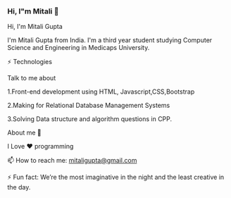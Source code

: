 ### Hi, I"m Mitali 👋
Hi, I'm Mitali Gupta 



I'm Mitali Gupta from India. I'm a third year student studying Computer Science and Engineering in Medicaps University. 


⚡ Technologies

Talk to me about

1.Front-end development using HTML, Javascript,CSS,Bootstrap

2.Making for Relational Database Management Systems

3.Solving Data structure and algorithm questions in CPP.


About me 🤔

I Love ❤️ programming

 📫 How to reach me: mitaligupta@gmail.com 
 
⚡ Fun fact: We’re the most imaginative in the night and the least creative in the day. 
